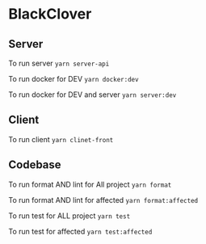 # BlackClover

## Server

To run server `yarn server-api`

To run docker for DEV `yarn docker:dev`

To run docker for DEV and server `yarn server:dev`

## Client

To run client `yarn clinet-front`

## Codebase

To run format AND lint for All project `yarn format`

To run format AND lint for affected `yarn format:affected`

To run test for ALL project `yarn test`

To run test for affected `yarn test:affected`
